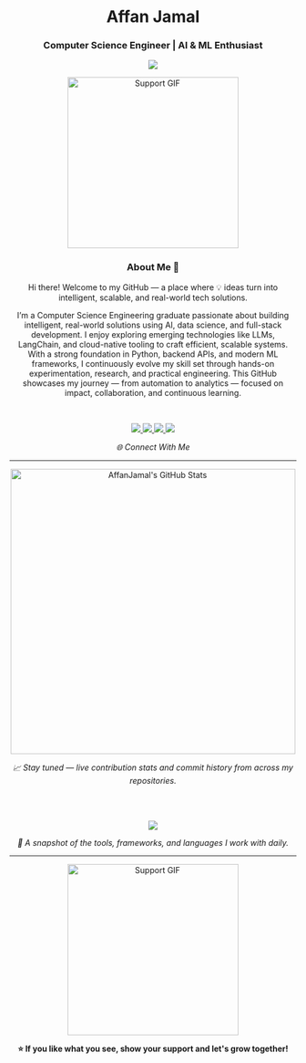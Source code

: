<h1 align="center">Affan Jamal</h1>
<h3 align="center">Computer Science Engineer | AI & ML Enthusiast</h3>

<p align="center">
  <img src="https://readme-typing-svg.demolab.com/?lines=Building+AI-powered+Products;Data+Science,+Machine+Learning,+Hugging+Face,+React;Always+Learning+Always+Shipping&center=true&width=800&height=28">
</p>



<p align="center">
  <img src="https://user-images.githubusercontent.com/74038190/212749447-bfb7e725-6987-49d9-ae85-2015e3e7cc41.gif" width="300" alt="Support GIF"/>
</p>



<h3 align="center">About Me 👋</h3>

<p align="center">Hi there! Welcome to my GitHub — a place where 💡 ideas turn into intelligent, scalable, and real-world tech solutions.</p>
<p align="center">I’m a Computer Science Engineering graduate passionate about building intelligent, real-world solutions using AI, data science, and full-stack development. I enjoy exploring emerging technologies like LLMs, LangChain, and cloud-native tooling to craft efficient, scalable systems. With a strong foundation in Python, backend APIs, and modern ML frameworks, I continuously evolve my skill set through hands-on experimentation, research, and practical engineering. This GitHub showcases my journey — from automation to analytics — focused on impact, collaboration, and continuous learning.</p>

<br>


<p align="center">
  <a href="https://linkedin.com/in/affan-jamal" target="_blank">
    <img src="https://skillicons.dev/icons?i=linkedin" />
  </a>
  <a href="mailto:affanjamal800@gmail.com">
    <img src="https://skillicons.dev/icons?i=gmail" />
  </a>
  <a href="https://instagram.com/yourusername" target="_blank">
    <img src="https://skillicons.dev/icons?i=instagram" />
  </a>
  <a href="https://twitter.com/yourusername" target="_blank">
    <img src="https://skillicons.dev/icons?i=twitter" />
  </a>
</p>
<p align="center">
<em>🌐 Connect With Me</em></p>

---

<p align="center">
   <a href="https://awesome-github-stats.azurewebsites.net/index.html??cardType=github&theme=github-dark&preferLogin=true">    <img  alt="AffanJamal's GitHub Stats" src="https://awesome-github-stats.azurewebsites.net/user-stats/affan-jamal?cardType=github&theme=github-dark&preferLogin=true" width=500 />  </a>
</p>

<p align="center">
  <em>📈 Stay tuned — live contribution stats and commit history from across my repositories.</em>
</p>

<br>
<br>
<p align="center">
  <img src="https://skillicons.dev/icons?i=python,tensorflow,pytorch,anaconda,java,c,fastapi,flask,react,tailwind,html,css,js,git,github,vscode,mysql,mongodb,docker,vscode&perline=10" />
</p>

<p align="center">
  <em>🧰 A snapshot of the tools, frameworks, and languages I work with daily.</em>
</p>

---

<p align="center">
  <img src="https://user-images.githubusercontent.com/74038190/216655818-2e7b9a31-49bf-4744-85a8-db8a2577c45c.gif" width="300" alt="Support GIF"/>
</p>

<p align="center">
  <strong>⭐ If you like what you see, show your support and let's grow together!</strong>
</p>
